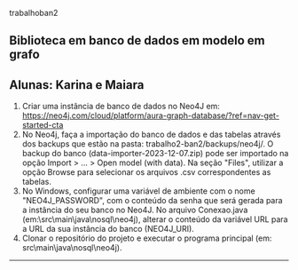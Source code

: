 trabalhoban2
## Biblioteca em banco de dados em modelo em grafo

Alunas: Karina e Maiara
------

1. Criar uma instância de banco de dados no Neo4J em: https://neo4j.com/cloud/platform/aura-graph-database/?ref=nav-get-started-cta
2. No Neo4j, faça a importação do banco de dados e das tabelas através dos backups que estão 
na pasta: trabalho2-ban2/backups/neo4j/.
O backup do banco (data-importer-2023-12-07.zip) pode ser importado na opção Import > ... > Open model (with data). Na seção "Files", utilizar a opção Browse para selecionar os arquivos .csv correspondentes as tabelas.
3. No Windows, configurar uma variável de ambiente com o nome "NEO4J_PASSWORD", com o conteúdo da senha
que será gerada para a instância do seu banco no Neo4J. No arquivo Conexao.java (em:\src\main\java\nosql\neo4j), alterar o conteúdo da variável URL para a URL da sua instância do banco (NEO4J_URI).
4. Clonar o repositório do projeto e executar o programa principal (em: src\main\java\nosql\neo4j).


------

